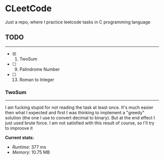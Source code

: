 # CLeetCode
Just a repo, where I practice leetcode tasks in C programming language

## TODO
---
- [x] 1. TwoSum
- [ ] 9. Palindrome Number
- [ ] 13. Roman to Integer

### TwoSum
---
I am fucking stupid for not reading the task at least once. It's much easier then what I expected and first I was thinking to implement a "greedy" solution (the one I use to convert decimal to binary). But at the end effect I just used brute force. I am not satisfied with this result of course, so I'll try to improove it

**Current stats:**
- *Runtime*: 377 ms
- *Memory*: 10.75 MB
